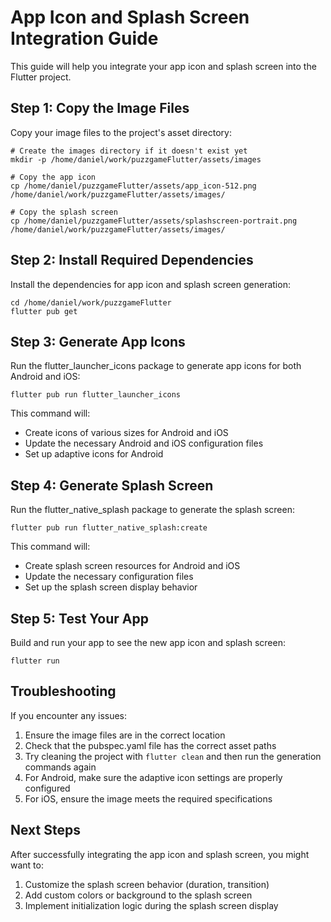 # App Icon and Splash Screen Integration Guide

This guide will help you integrate your app icon and splash screen into the Flutter project.

## Step 1: Copy the Image Files

Copy your image files to the project's asset directory:

```
# Create the images directory if it doesn't exist yet
mkdir -p /home/daniel/work/puzzgameFlutter/assets/images

# Copy the app icon
cp /home/daniel/puzzgameFlutter/assets/app_icon-512.png /home/daniel/work/puzzgameFlutter/assets/images/

# Copy the splash screen
cp /home/daniel/puzzgameFlutter/assets/splashscreen-portrait.png /home/daniel/work/puzzgameFlutter/assets/images/
```

## Step 2: Install Required Dependencies

Install the dependencies for app icon and splash screen generation:

```
cd /home/daniel/work/puzzgameFlutter
flutter pub get
```

## Step 3: Generate App Icons

Run the flutter_launcher_icons package to generate app icons for both Android and iOS:

```
flutter pub run flutter_launcher_icons
```

This command will:
- Create icons of various sizes for Android and iOS
- Update the necessary Android and iOS configuration files
- Set up adaptive icons for Android

## Step 4: Generate Splash Screen

Run the flutter_native_splash package to generate the splash screen:

```
flutter pub run flutter_native_splash:create
```

This command will:
- Create splash screen resources for Android and iOS
- Update the necessary configuration files
- Set up the splash screen display behavior

## Step 5: Test Your App

Build and run your app to see the new app icon and splash screen:

```
flutter run
```

## Troubleshooting

If you encounter any issues:

1. Ensure the image files are in the correct location
2. Check that the pubspec.yaml file has the correct asset paths
3. Try cleaning the project with `flutter clean` and then run the generation commands again
4. For Android, make sure the adaptive icon settings are properly configured
5. For iOS, ensure the image meets the required specifications

## Next Steps

After successfully integrating the app icon and splash screen, you might want to:

1. Customize the splash screen behavior (duration, transition)
2. Add custom colors or background to the splash screen
3. Implement initialization logic during the splash screen display
